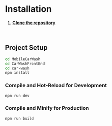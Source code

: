 # Installation
1. <a href="https://github.com/Hanie-Yekta/MobileCarWash?tab=readme-ov-file#installation">**Clone the repository**</a>

<br>

## Project Setup

```sh
cd MobileCarWash
cd CarWashFrontEnd
cd car-wash
npm install
```

### Compile and Hot-Reload for Development

```sh
npm run dev
```

### Compile and Minify for Production

```sh
npm run build
```

